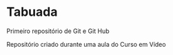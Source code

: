 # Tabuada
 Primeiro repositório de Git e Git Hub

 Repositório criado durante uma aula do Curso em Vídeo